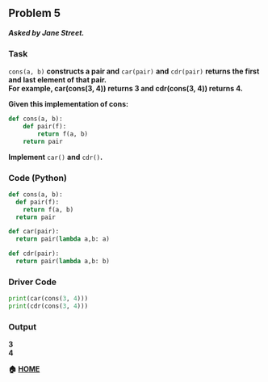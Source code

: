 ## Problem 5
***Asked by Jane Street.***
### Task
`cons(a, b)` **constructs a pair and** `car(pair)` **and** `cdr(pair)` **returns the first and last element of that pair.**  
**For example, car(cons(3, 4)) returns 3 and cdr(cons(3, 4)) returns 4.**

**Given this implementation of cons:**
```python
def cons(a, b):
    def pair(f):
        return f(a, b)
    return pair
```
**Implement** `car()` **and** `cdr()`**.**
### Code (Python)
```python
def cons(a, b):
  def pair(f):
    return f(a, b)
  return pair

def car(pair):
  return pair(lambda a,b: a)

def cdr(pair):
  return pair(lambda a,b: b)
```
### Driver Code
```python
print(car(cons(3, 4)))
print(cdr(cons(3, 4)))

```
### Output
**3**  
**4**

**:house: [HOME](https://github.com/theInvincible/Daily-Coding-Problem/)**
